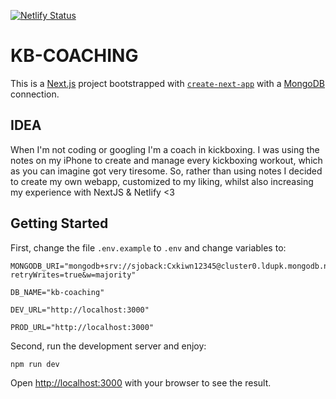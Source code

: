 [![Netlify Status](https://api.netlify.com/api/v1/badges/58f16a0a-15da-4d0b-a2c4-b1bdf389474a/deploy-status)](https://app.netlify.com/sites/kb-coach/deploys)

# KB-COACHING

This is a [Next.js](https://nextjs.org/) project bootstrapped with [`create-next-app`](https://github.com/vercel/next.js/tree/canary/packages/create-next-app) with a [MongoDB](https://www.mongodb.com/) connection.

## IDEA

When I'm not coding or googling I'm a coach in kickboxing. I was using the notes on my iPhone to create and manage every kickboxing workout, which as you can imagine got very tiresome. So, rather than using notes I decided to create my own webapp, customized to my liking, whilst also increasing my experience with NextJS & Netlify <3

## Getting Started

First, change the file `.env.example` to `.env` and change variables to:

```
MONGODB_URI="mongodb+srv://sjoback:Cxkiwn12345@cluster0.ldupk.mongodb.net/test?retryWrites=true&w=majority"
```

```
DB_NAME="kb-coaching"
```

```
DEV_URL="http://localhost:3000"
```

```
PROD_URL="http://localhost:3000"
```

Second, run the development server and enjoy:

```bash
npm run dev
```

Open [http://localhost:3000](http://localhost:3000) with your browser to see the result.

